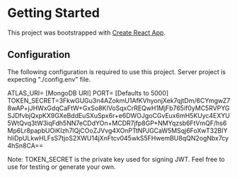 # Getting Started

This project was bootstrapped with [Create React App](https://github.com/facebook/create-react-app).

## Configuration

The following configuration is required to use this project. Server project is expecting "./config.env" file.

ATLAS_URI= [MongoDB URI]
PORT= [Defaults to 5000]
TOKEN_SECRET=3FkwGUGu3n4AZokmU1AfKVhyonjXek7qjtDm/6CYmgwZ78wAP+jJHWxGdqCaFtW+GxSo8KIVoSqxCrREQwH1MjFb765if0yMC5RVPYGSJDfvbjQxpKX9GXeBddEuSXuSpx6r+e6DWOJgoCGvEux6mH5KUyc4EXYU5WtQvq3tW3iqFdh5NN7eCDdYOn+MCDR7jfp8GP+NMYqzsb6FtVmQF/hs6Mp6Lr8papbUOiKIzh7lQjCOoZJVvg4XOnPTtNPJGCaW5MSqj6FoXwT32BIYhIiDpULkwHLFsS7tjoS2XWU14jXnFtcv045wkS5FHwemBU8qQN2ogNbx7cy4hSn8CA==


Note: TOKEN_SECRET is the private key used for signing JWT. Feel free to use for testing or generate your own.